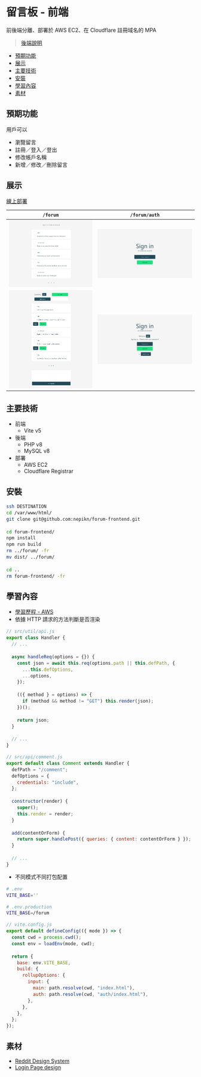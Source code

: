 # 留言板 - 前端

前後端分離、部署於 AWS EC2、在 Cloudflare 註冊域名的 MPA

> [後端說明](https://github.com/nepikn/forum-backend?tab=readme-ov-file#readme-ov-file)

- [預期功能](#預期功能)
- [展示](#展示)
- [主要技術](#主要技術)
- [安裝](#安裝)
- [學習內容](#學習內容)
- [素材](#素材)

## 預期功能

用戶可以

- 瀏覽留言
- 註冊／登入／登出
- 修改帳戶名稱
- 新增／修改／刪除留言

## 展示

[線上部署](https://unconscious.cc/forum/)

| `/forum`                                                                                             | `/forum/auth`                                                                                       |
| ---------------------------------------------------------------------------------------------------- | --------------------------------------------------------------------------------------------------- |
| ![screenshot](https://raw.githubusercontent.com/nepikn/forum-frontend/main/src/assets/comments.jpeg) | ![screenshot](https://raw.githubusercontent.com/nepikn/forum-frontend/main/src/assets/auth.jpeg)    |
| ![screenshot](https://raw.githubusercontent.com/nepikn/forum-frontend/main/src/assets/editor.jpeg)   | ![screenshot](https://raw.githubusercontent.com/nepikn/forum-frontend/main/src/assets/sign-in.jpeg) |

## 主要技術

- 前端
  - Vite v5
- 後端
  - PHP v8
  - MySQL v8
- 部署
  - AWS EC2
  - Cloudflare Registrar

## 安裝

```bash
ssh DESTINATION
cd /var/www/html/
git clone git@github.com:nepikn/forum-frontend.git

cd forum-frontend/
npm install
npm run build
rm ../forum/ -fr
mv dist/ ../forum/

cd ..
rm forum-frontend/ -fr
```

## 學習內容

- [學習歷程 - AWS](https://hackmd.io/FGAWhBuJTb2dt3ABaXIr9A?view)
- 依據 HTTP 請求的方法判斷是否渲染

```javascript
// src/util/api.js
export class Handler {
  // ...

  async handleReq(options = {}) {
    const json = await this.req(options.path || this.defPath, {
      ...this.defOptions,
      ...options,
    });

    (({ method } = options) => {
      if (method && method != "GET") this.render(json);
    })();

    return json;
  }

  // ...
}
```

```javascript
// src/api/comment.js
export default class Comment extends Handler {
  defPath = "/comment";
  defOptions = {
    credentials: "include",
  };

  constructor(render) {
    super();
    this.render = render;
  }

  add(contentOrForm) {
    return super.handlePost({ queries: { content: contentOrForm } });
  }

  // ...
}
```

- 不同模式不同打包配置

```bash
# .env
VITE_BASE=''
```

```bash
# .env.production
VITE_BASE=/forum
```

```javascript
// vite.config.js
export default defineConfig(({ mode }) => {
  const cwd = process.cwd();
  const env = loadEnv(mode, cwd);

  return {
    base: env.VITE_BASE,
    build: {
      rollupOptions: {
        input: {
          main: path.resolve(cwd, "index.html"),
          auth: path.resolve(cwd, "auth/index.html"),
        },
      },
    },
  };
});
```

## 素材

- [Reddit Design System](https://www.figma.com/community/file/1357423094737880333/reddit-design-system)
- [Login Page design](https://www.figma.com/community/file/969408928471748876/login-page-design)
